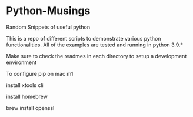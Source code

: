 # Python-Musings
Random Snippets of useful python

This is a repo of different scripts to demonstrate various python functionalities. All of the examples are tested and running in python 3.9.*


Make sure to check the readmes in each directory to setup a development environment 


To configure pip on mac m1

install xtools cli

install homebrew 

brew install openssl 

